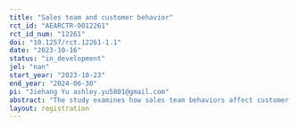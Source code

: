 ```yaml
---
title: "Sales team and customer behavior"
rct_id: "AEARCTR-0012261"
rct_id_num: "12261"
doi: "10.1257/rct.12261-1.1"
date: "2023-10-16"
status: "in_development"
jel: "nan"
start_year: "2023-10-23"
end_year: "2024-06-30"
pi: "Jiehang Yu ashley.yu5801@gmail.com"
abstract: "The study examines how sales team behaviors affect customer behavior."
layout: registration
---
```


